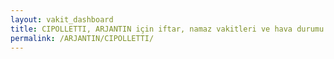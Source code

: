 ```yaml
---
layout: vakit_dashboard
title: CIPOLLETTI, ARJANTIN için iftar, namaz vakitleri ve hava durumu - ilçe/eyalet seç
permalink: /ARJANTIN/CIPOLLETTI/
---
```


<script type="text/javascript">
  var GLOBAL_COUNTRY = 'ARJANTIN';
  var GLOBAL_CITY = 'CIPOLLETTI';
  var GLOBAL_STATE = '';
  var lat = 72;
  var lon = 21;
</script>
